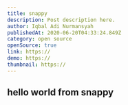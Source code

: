 ```yaml
---
title: snappy
description: Post description here.
author: Iqbal Adi Nurmansyah
publishedAt: 2020-06-20T04:33:24.849Z
category: open source
openSource: true
link: https://
demo: https://
thumbnail: https://
---
```


## hello world from snappy